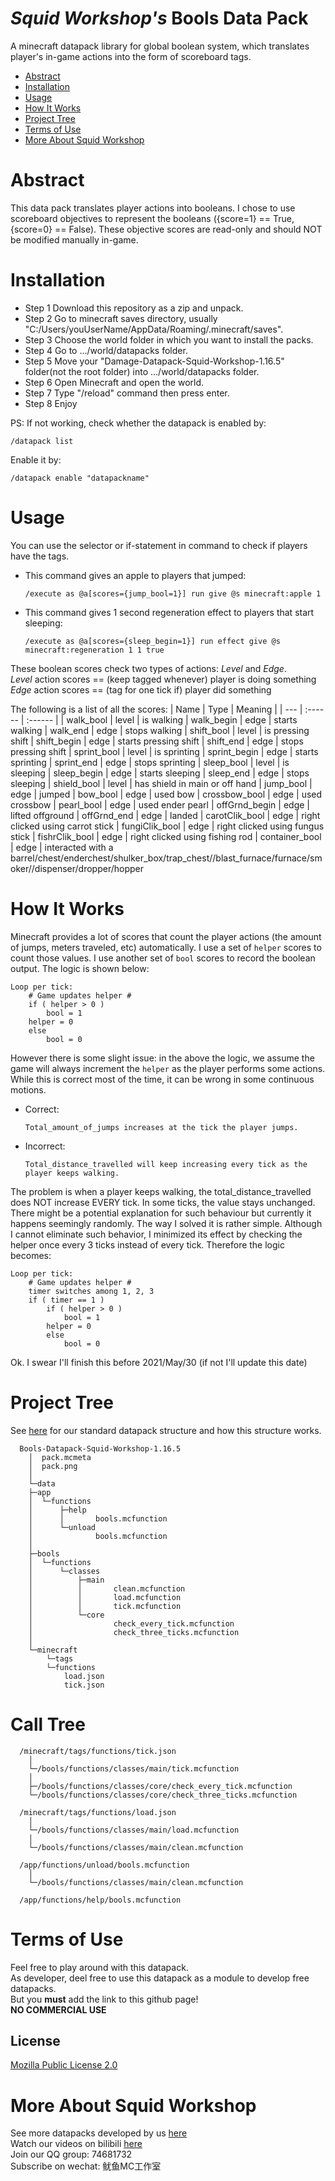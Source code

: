 # _Squid Workshop's_ Bools Data Pack
A minecraft datapack library for global boolean system, which translates player's in-game actions into the form of scoreboard tags.

- [Abstract](#Abstract)
- [Installation](#Installation)
- [Usage](#Usage)
- [How It Works](#How-It-Works)
- [Project Tree](#Project-Tree)
- [Terms of Use](#Terms-of-Use)
- [More About Squid Workshop](#More-About-Squid-Workshop)

# Abstract
This data pack translates player actions into booleans. I chose to use scoreboard objectives to represent the booleans ({score=1} == True, {score=0} == False). These objective scores are read-only and should NOT be modified manually in-game.

# Installation
- Step 1 Download this repository as a zip and unpack.
- Step 2 Go to minecraft saves directory, usually "C:/Users/youUserName/AppData/Roaming/.minecraft/saves".
- Step 3 Choose the world folder in which you want to install the packs.
- Step 4 Go to .../world/datapacks folder.
- Step 5 Move your "Damage-Datapack-Squid-Workshop-1.16.5" folder(not the root folder) into .../world/datapacks folder.
- Step 6 Open Minecraft and open the world.
- Step 7 Type "/reload" command then press enter.
- Step 8 Enjoy

PS: If not working, check whether the datapack is enabled by:

	/datapack list
Enable it by:

	/datapack enable "datapackname"
  
# Usage
You can use the selector or if-statement in command to check if players have the tags.

- This command gives an apple to players that jumped:

	  /execute as @a[scores={jump_bool=1}] run give @s minecraft:apple 1
- This command gives 1 second regeneration effect to players that start sleeping:

	  /execute as @a[scores={sleep_begin=1}] run effect give @s minecraft:regeneration 1 1 true

These boolean scores check two types of actions: _Level_ and _Edge_. \
_Level_ action scores == (keep tagged whenever) player is doing something\
_Edge_ action scores == (tag for one tick if) player did something

The following is a list of all the scores:
| Name | Type | Meaning |
| --- | :------ | :------ |
| walk_bool      | level | is     walking
| walk_begin     | edge  | starts walking
| walk_end       | edge  | stops  walking
| shift_bool     | level | is     pressing shift
| shift_begin    | edge  | starts pressing shift
| shift_end      | edge  | stops  pressing shift
| sprint_bool    | level | is     sprinting
| sprint_begin   | edge  | starts sprinting
| sprint_end     | edge  | stops  sprinting
| sleep_bool     | level | is     sleeping
| sleep_begin    | edge  | starts sleeping
| sleep_end      | edge  | stops  sleeping
| shield_bool    | level | has shield in main or off hand
| jump_bool      | edge  | jumped
| bow_bool       | edge  | used bow
| crossbow_bool  | edge  | used crossbow
| pearl_bool     | edge  | used ender pearl
| offGrnd_begin  | edge  | lifted offground
| offGrnd_end    | edge  | landed
| carotClik_bool | edge  | right clicked using carrot stick
| fungiClik_bool | edge  | right clicked using fungus stick
| fishrClik_bool | edge  | right clicked using fishing rod
| container_bool | edge  | interacted with a barrel/chest/enderchest/shulker_box/trap_chest//blast_furnace/furnace/smoker//dispenser/dropper/hopper

# How It Works
Minecraft provides a lot of scores that count the player actions (the amount of jumps, meters traveled, etc) automatically. I use a set of `helper` scores to count those values. I use another set of `bool` scores to record the boolean output. The logic is shown below:
	
	Loop per tick:
	    # Game updates helper #
	    if ( helper > 0 )
	        bool = 1
		helper = 0
	    else
	        bool = 0
However there is some slight issue: in the above the logic, we assume the game will always increment the `helper` as the player performs some actions. While this is correct most of the time, it can be wrong in some continuous motions. 

- Correct:  

      Total_amount_of_jumps increases at the tick the player jumps. 
- Incorrect: 
	
      Total_distance_travelled will keep increasing every tick as the player keeps walking.

The problem is when a player keeps walking, the total_distance_travelled does NOT increase EVERY tick. In some ticks, the value stays unchanged. There might be a potential explanation for such behaviour but currently it happens seemingly randomly. The way I solved it is rather simple. Although I cannot eliminate such behavior, I minimized its effect by checking the helper once every 3 ticks instead of every tick. Therefore the logic becomes:

	Loop per tick:
	    # Game updates helper #
	    timer switches among 1, 2, 3
	    if ( timer == 1 )
	        if ( helper > 0 )
	            bool = 1
		    helper = 0
	        else
	            bool = 0

Ok. I swear I'll finish this before 2021/May/30 (if not I'll update this date)

# Project Tree
See [here](https://github.com/Squid-Workshop/MinecraftDatapacksProject/blob/master/CONTRIBUTING.md) for our standard datapack structure and how this structure works.

	  Bools-Datapack-Squid-Workshop-1.16.5
	    │  pack.mcmeta
	    │  pack.png
	    │  
	    └─data
		├─app
		│  └─functions
		│      ├─help
		│      │       bools.mcfunction
		│      └─unload
		│              bools.mcfunction
		│              
		├─bools
		│  └─functions
		│      └─classes  
		│          ├─main
		│          │       clean.mcfunction
		│          │       load.mcfunction
		│          │       tick.mcfunction
		│          └─core
		│                  check_every_tick.mcfunction
		│                  check_three_ticks.mcfunction
		│                  
		└─minecraft
		    └─tags
			└─functions
				load.json
				tick.json

# Call Tree
	  /minecraft/tags/functions/tick.json
	    │  
	    └─/bools/functions/classes/main/tick.mcfunction
		│
		├─/bools/functions/classes/core/check_every_tick.mcfunction
		└─/bools/functions/classes/core/check_three_ticks.mcfunction
		
	  /minecraft/tags/functions/load.json
	    │  
	    └─/bools/functions/classes/main/load.mcfunction
		│
		└─/bools/functions/classes/main/clean.mcfunction

	  /app/functions/unload/bools.mcfunction
	    │  
	    └─/bools/functions/classes/main/clean.mcfunction
	    
	  /app/functions/help/bools.mcfunction


# Terms of Use
Feel free to play around with this datapack. \
As developer, deel free to use this datapack as a module to develop free datapacks. \
But you **must** add the link to this github page! \
**NO COMMERCIAL USE**
## License
[Mozilla Public License 2.0](https://github.com/nzcsx/Bools-Minecraft-Squid-Workshop-Project/blob/main/LICENSE)


# More About Squid Workshop
See more datapacks developed by us [here](https://github.com/Squid-Workshop/MinecraftDatapacksProject) \
Watch our videos on bilibili [here](https://space.bilibili.com/649645265?from=search&seid=778816111336987286) \
Join our QQ group: 74681732 \
Subscribe on wechat: 鱿鱼MC工作室 
